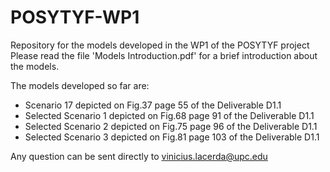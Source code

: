 # POSYTYF-WP1
Repository for the models developed in the WP1 of the POSYTYF project
Please read the file 'Models Introduction.pdf' for a brief introduction about the models.

The models developed so far are:

- Scenario 17 depicted on Fig.37 page 55 of the Deliverable D1.1
- Selected Scenario 1 depicted on Fig.68 page 91 of the Deliverable D1.1
- Selected Scenario 2 depicted on Fig.75 page 96 of the Deliverable D1.1
- Selected Scenario 3 depicted on Fig.81 page 103 of the Deliverable D1.1

Any question can be sent directly to vinicius.lacerda@upc.edu
